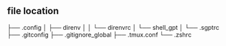 ## file location

├── .config
│   ├── direnv
│   │   └── direnvrc
│   └── shell_gpt
│       └── .sgptrc
├── .gitconfig
├── .gitignore_global
├── .tmux.conf
└── .zshrc
